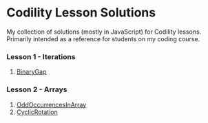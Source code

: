# Codility Lesson Solutions
My collection of solutions (mostly in JavaScript) for Codility lessons. Primarily intended as a reference for students on my coding course.

### Lesson 1 - Iterations
1. [BinaryGap](BinaryGap.md)

### Lesson 2 - Arrays
1. [OddOccurrencesInArray](OddOccurrencesInArray.md)
1. [CyclicRotation](CyclicRotation.md)
